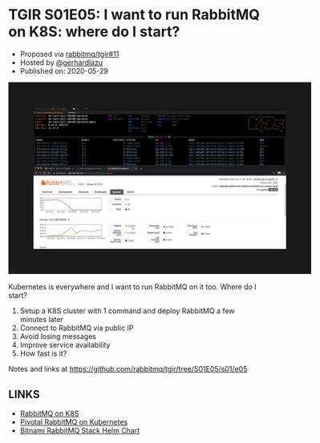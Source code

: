 # TGIR S01E05: I want to run RabbitMQ on K8S: where do I start?

* Proposed via [rabbitmq/tgir#11](https://github.com/rabbitmq/tgir/issues/11)
* Hosted by [@gerhardlazu](https://twitter.com/gerhardlazu)
* Published on: 2020-05-29

<a href="https://www.youtube.com/watch?v=TGIRS01E05" target="_blank"><img src="video.jpg" border="50" /></a>

Kubernetes is everywhere and I want to run RabbitMQ on it too. Where do I start?

1. Setup a K8S cluster with 1 command and deploy RabbitMQ a few minutes later
2. Connect to RabbitMQ via public IP
3. Avoid losing messages
4. Improve service availability
5. How fast is it?

Notes and links at https://github.com/rabbitmq/tgir/tree/S01E05/s01/e05



## LINKS

- [RabbitMQ on K8S](https://rabbitmq.com/kubernetes.html)
- [Pivotal RabbitMQ on Kubernetes](https://docs.pivotal.io/rabbitmq-kubernetes/0-6/index.html)
- [Bitnami RabbitMQ Stack Helm Chart](https://bitnami.com/stack/rabbitmq/helm)
